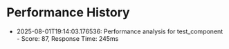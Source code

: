 # Performance History

- 2025-08-01T19:14:03.176536: Performance analysis for test_component - Score: 87, Response Time: 245ms
